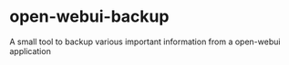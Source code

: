 # open-webui-backup
A small tool to backup various important information from a open-webui application
